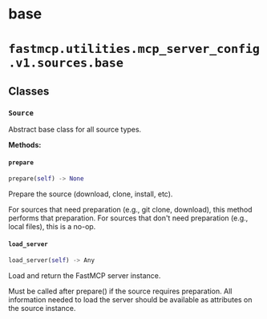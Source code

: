 # base

# `fastmcp.utilities.mcp_server_config.v1.sources.base`

## Classes

### `Source` <sup><a href="https://github.com/jlowin/fastmcp/blob/main/src/fastmcp/utilities/mcp_server_config/v1/sources/base.py#L7" target="_blank"><Icon icon="github" style="width: 14px; height: 14px;" /></a></sup>

Abstract base class for all source types.

**Methods:**

#### `prepare` <sup><a href="https://github.com/jlowin/fastmcp/blob/main/src/fastmcp/utilities/mcp_server_config/v1/sources/base.py#L12" target="_blank"><Icon icon="github" style="width: 14px; height: 14px;" /></a></sup>

```python
prepare(self) -> None
```

Prepare the source (download, clone, install, etc).

For sources that need preparation (e.g., git clone, download),
this method performs that preparation. For sources that don't
need preparation (e.g., local files), this is a no-op.

#### `load_server` <sup><a href="https://github.com/jlowin/fastmcp/blob/main/src/fastmcp/utilities/mcp_server_config/v1/sources/base.py#L23" target="_blank"><Icon icon="github" style="width: 14px; height: 14px;" /></a></sup>

```python
load_server(self) -> Any
```

Load and return the FastMCP server instance.

Must be called after prepare() if the source requires preparation.
All information needed to load the server should be available
as attributes on the source instance.
